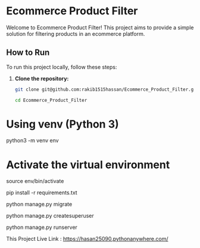 # Ecommerce Product Filter

Welcome to Ecommerce Product Filter! This project aims to provide a simple solution for filtering products in an ecommerce platform.

## How to Run

To run this project locally, follow these steps:

1. **Clone the repository:**
   ```bash
   git clone git@github.com:rakib1515hassan/Ecommerce_Product_Filter.git

   cd Ecommerce_Product_Filter

# Using venv (Python 3)
python3 -m venv env

# Activate the virtual environment
source env/bin/activate

pip install -r requirements.txt

python manage.py migrate

python manage.py createsuperuser

python manage.py runserver

This Project Live Link : https://hasan25090.pythonanywhere.com/

